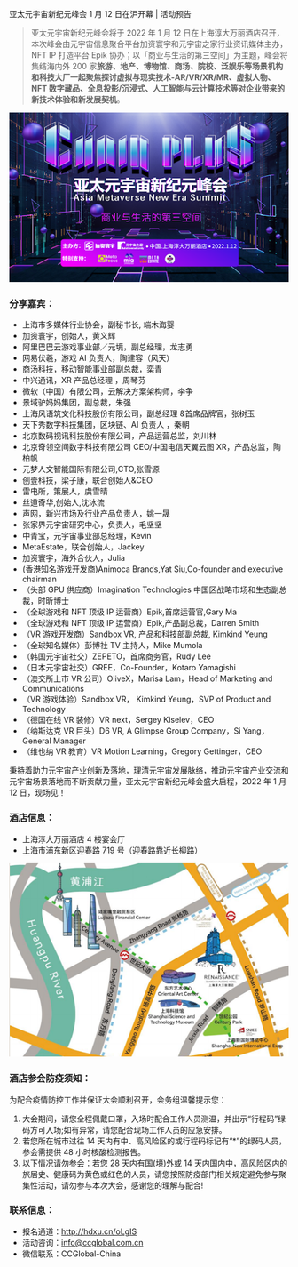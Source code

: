 亚太元宇宙新纪元峰会 1 月 12 日在沪开幕 | 活动预告

> 亚太元宇宙新纪元峰会将于 2022 年 1 月 12 日在上海淳大万丽酒店召开，本次峰会由元宇宙信息聚合平台加资寰宇和元宇宙之家行业资讯媒体主办，NFT IP 打造平台 Epik 协办；以「商业与生活的第三空间」为主题，峰会将集结海内外 200 家**旅游、地产、博物馆、商场、院校、泛娱乐等场景机构和科技大厂一起聚焦探讨虚拟与现实技术-AR/VR/XR/MR、虚拟人物、NFT 数字藏品、全息投影/沉浸式、人工智能与云计算技术等对企业带来的新技术体验和新发展契机**。

![](./cover.png)

### 分享嘉宾：

- 上海市多媒体行业协会，副秘书长, 端木海婴
- 加资寰宇，创始人，黄义辉
- 阿里巴巴云游戏事业部／元境，副总经理，龙志勇
- 网易伏羲，游戏 AI 负责人，陶建容（风天）
- 商汤科技，移动智能事业部副总裁，栾青
- 中兴通讯，XR 产品总经理 ，周琴芬
- 微软（中国）有限公司，云解决方案架构师，李争
- 景域驴妈妈集团，副总裁，朱强
- 上海风语筑文化科技股份有限公司，副总经理 &首席品牌官，张树玉
- 天下秀数字科技集团，区块链、AI 负责人 ，秦朝
- 北京数码视讯科技股份有限公司，产品运营总监，刘川林
- 北京奇领空间数字科技有限公司 CEO/中国电信天翼云图 XR，产品总监，陶柏帆
- 元梦人文智能国际有限公司,CTO,张雪源
- 创壹科技，梁子康，联合创始人&CEO
- 雷电所，策展人，虞雪晴
- 丝道奇华,创始人,沈冰流
- 声网，新兴市场及行业产品负责人，姚一晟
- 张家界元宇宙研究中心，负责人，毛坚坚
- 中青宝，元宇宙事业部总经理，Kevin
- MetaEstate，联合创始人，Jackey
- 加资寰宇，海外合伙人，Julia
- (香港知名游戏开发商)Animoca Brands,Yat Siu,Co-founder and executive chairman
- （头部 GPU 供应商）Imagination Technologies 中国区战略市场和生态副总裁，时昕博士
- （全球游戏和 NFT 顶级 IP 运营商）Epik,首席运营官,Gary Ma
- （全球游戏和 NFT 顶级 IP 运营商）Epik,产品副总裁，Darren Smith
- （VR 游戏开发商）Sandbox VR, 产品和科技部副总裁, Kimkind Yeung
- （全球知名媒体）彭博社 TV 主持人，Mike Mumola
- （韩国元宇宙社交）ZEPETO，首席商务官，Rudy Lee
- （日本元宇宙社交）GREE，Co-Founder，Kotaro Yamagishi
- （澳交所上市 VR 公司）OliveX，Marisa Lam，Head of Marketing and Communications
- （VR 游戏体验）Sandbox VR， Kimkind Yeung，SVP of Product and Technology
- （德国在线 VR 装修）VR next，Sergey Kiselev，CEO
- （纳斯达克 VR 巨头）D6 VR, A Glimpse Group Company，Si Yang，General Manager
- （维也纳 VR 教育）VR Motion Learning，Gregory Gettinger，CEO

秉持着助力元宇宙产业创新及落地，理清元宇宙发展脉络，推动元宇宙产业交流和元宇宙场景落地而不断贡献力量，亚太元宇宙新纪元峰会盛大启程，2022 年 1 月 12 日，现场见！

### 酒店信息：

- 上海淳大万丽酒店 4 楼宴会厅
- 上海市浦东新区迎春路 719 号（迎春路靠近长柳路）

![](./map.png)

### 酒店参会防疫须知：

为配合疫情防控工作并保证大会顺利召开，会务组温馨提示您：

1. 大会期间，请您全程佩戴口罩，入场时配合工作人员测温，并出示“行程码”绿码方可入场;如有异常，请您配合现场工作人员的应急安排。
2. 若您所在城市过往 14 天内有中、高风险区的或行程码标记有“\*”的绿码人员，参会需提供 48 小时核酸检测报告。
3. 以下情况请勿参会：若您 28 天内有国(境)外或 14 天内国内中，高风险区内的旅居史、健康码为黄色或红色的人员，请您按照防疫部门相关规定避免参与聚集性活动，请勿参与本次大会，感谢您的理解与配合!

### 联系信息：

- 报名通道：http://hdxu.cn/oLgIS
- 活动咨询：info@ccglobal.com.cn
- 微信联系：CCGlobal-China

